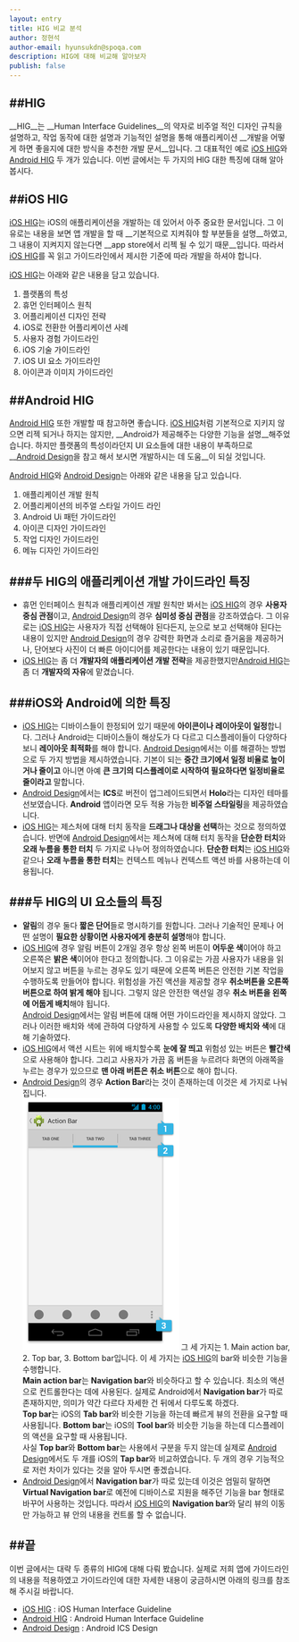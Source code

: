 ```yaml
---
layout: entry
title: HIG 비교 분석
author: 정현석
author-email: hyunsukdn@spoqa.com
description: HIG에 대해 비교해 알아보자
publish: false
---
```

##HIG
---
__HIG__는 __Human Interface Guidelines__의 약자로 비주얼 적인 디자인 규칙을 설명하고, 작업 동작에 대한 설명과 기능적인 설명을 통해 애플리케이션 __개발을 어떻게 하면 좋을지에 대한 방식을 추천한 개발 문서__입니다. 그 대표적인 예로 [iOS HIG]와 [Android HIG] 두 개가 있습니다. 이번 글에서는 두 가지의 HIG 대한 특징에 대해 알아봅시다.  
  

##iOS HIG
---

[iOS HIG]는 iOS의 애플리케이션을 개발하는 데 있어서 아주 중요한 문서입니다. 그 이유로는 내용을 보면 앱 개발을 할 때 __기본적으로 지켜줘야 할 부분들을 설명__하였고, 그 내용이 지켜지지 않는다면 __app store에서 리젝 될 수 있기 때문__입니다. 따라서 [iOS HIG]를 꼭 읽고 가이드라인에서 제시한 기준에 따라 개발을 하셔야 합니다.

[iOS HIG]는 아래와 같은 내용을 담고 있습니다.

1. 플랫폼의 특성
2. 휴먼 인터페이스 원칙
3. 어플리케이션 디자인 전략
4. iOS로 전환한 어플리케이션 사례
5. 사용자 경험 가이드라인
6. iOS 기술 가이드라인
7. iOS UI 요소 가이드라인
8. 아이콘과 이미지 가이드라인  


##Android HIG
---

[Android HIG] 또한 개발할 때 참고하면 좋습니다. [iOS HIG]처럼 기본적으로 지키지 않으면 리젝 되거나 하지는 않지만, __Android가 제공해주는 다양한 기능을 설명__해주었습니다. 하지만 플랫폼의 특성이라던지 UI 요소들에 대한 내용이 부족하므로 __[Android Design]을 참고 해서 보시면 개발하시는 데 도움__이 되실 것입니다.

[Android HIG]와 [Android Design]는 아래와 같은 내용을 담고 있습니다.

1. 애플리케이션 개발 원칙
2. 어플리케이션의 비주얼 스타일 가이드 라인
3. Android Ui 패턴 가이드라인
4. 아이콘 디자인 가이드라인
5. 작업 디자인 가이드라인
6. 메뉴 디자인 가이드라인  
  

###두 HIG의 애플리케이션 개발 가이드라인 특징
---

* 휴먼 인터페이스 원칙과 애플리케이션 개발 원칙만 봐서는 [iOS HIG]의 경우 **사용자 중심 관점**이고, [Android Design]의 경우 **심미성 중심 관점**을 강조하였습다.
그 이유로는 [iOS HIG]는 사용자가 직접 선택해야 된다든지, 눈으로 보고 선택해야 된다는 내용이 있지만 [Android Design]의 경우 강력한 화면과 소리로 즐거움을 제공하거나, 단어보다 사진이 더 빠른 아이디어를 제공한다는 내용이 있기 때문입니다.
* [iOS HIG]는 좀 더 **개발자의 애플리케이션 개발 전략**을 제공한했지만[Android HIG]는 좀 더 **개발자의 자유**에 맡겼습니다.  
  

###iOS와 Android에 의한 특징
---
* [iOS HIG]는 디바이스들이 한정되어 있기 때문에 **아이콘이나 레이아웃이 일정**합니다. 그러나 Android는 디바이스들이 해상도가 다 다르고 디스플레이들이 다양하다 보니 **레이아웃 최적화**를 해야 합니다. [Android Design]에서는 이를 해결하는 방법으로 두 가지 방법을 제시하였습니다. 기본이 되는 **중간 크기에서 일정 비율로 높이거나 줄이고** 아니면 아예 **큰 크기의 디스플레이로 시작하여 필요하다면 일정비율로 줄이라고** 말합니다.
* [Android Design]에서는 **ICS**로 버전이 업그레이드되면서 **Holo**라는 디자인 테마를 선보였습니다. **Android** 앱이라면 모두 적용 가능한 **비주얼 스타일링**을 제공하였습니다.
* [iOS HIG]는 제스처에 대해 터치 동작을 **드래그나 대상을 선택**하는 것으로 정의하였습니다. 반면에 [Android Design]에서는 제스쳐에 대해 터치 동작을 **단순한 터치**와 **오래 누름을 통한 터치** 두 가지로 나누어 정의하였습니다. **단순한 터치**는 [iOS HIG]와 같으나 **오래 누름을 통한 터치**는 컨텍스트 메뉴나 컨텍스트 액션 바를 사용하는데 이용됩니다.  
  

###두 HIG의 UI 요소들의 특징 
---
* **알림**의 경우 둘다 **짧은 단어**들로 명시하기를 원합니다. 그러나 기술적인 문제나 어떤 설명이 **필요한 상황이면 사용자에게 충분히 설명**해야 합니다.
* [iOS HIG]에 경우 알림 버튼이 2개일 경우 항상 왼쪽 버튼이 **어두운 색**이어야 하고 오른쪽은 **밝은 색**이어야 한다고 정의합니다. 그 이유로는 가끔 사용자가 내용을 읽어보지 않고 버튼을 누르는 경우도 있기 때문에 오른쪽 버튼은 안전한 기본 작업을 수행하도록 만들어야 합니다. 위험성을 가진 액션을 제공할 경우 **취소버튼을 오른쪽 버튼으로 하여 밝게 해야** 됩니다. 그렇지 않은 안전한 액션일 경우 **취소 버튼을 왼쪽에 어둡게 배치**해야 됩니다.  
[Android Design]에서는 알림 버튼에 대해 어떤 가이드라인을 제시하지 않았다. 그러나 이러한 배치와 색에 관하여 다양하게 사용할 수 있도록 **다양한 배치와 색**에 대해 기술하였다. 
* [iOS HIG]에서 액션 시트는 위에 배치할수록 **눈에 잘 띄고** 위험성 있는 버튼은 **빨간색**으로 사용해야 합니다. 그리고 사용자가 가끔 홈 버튼을 누르려다 화면의 아래쪽을 누르는 경우가 있으므로 **맨 아래 버튼은 취소 버튼**으로 해야 합니다.
* [Android Design]의 경우 **Action Bar**라는 것이 존재하는데 이것은 세 가지로 나눠집니다.  
![list](/images/hig/action.png) 그 세 가지는 1. Main action bar, 2. Top bar, 3. Bottom bar입니다. 이 세 가지는 [iOS HIG]의 bar와 비슷한 기능을 수행합니다.  
**Main action bar**는 **Navigation bar**와 비슷하다고 할 수 있습니다. 최소의 액션으로 컨트롤한다는 데에 사용된다. 실제로 Android에서 **Navigation bar**가 따로 존재하지만, 의미가 약간 다르다 자세한 건 뒤에서 다루도록 하겠다.  
**Top bar**는 iOS의 **Tab bar**와 비슷한 기능을 하는데 빠르게 뷰의 전환을 요구할 때 사용됩니다.
**Bottom bar**는 iOS의 **Tool bar**와 비슷한 기능을 하는데 디스플레이의 액션을 요구할 때 사용됩니다.  
사실 **Top bar**와 **Bottom bar**는 사용에서 구분을 두지 않는데 실제로 [Android Design]에서도 두 개를 iOS의 **Tap bar**와 비교하였습니다. 두 개의 경우 기능적으로 저런 차이가 있다는 것을 알아 두시면 좋겠습니다.
* [Android Design]에서 **Navigation bar**가 따로 있는데 이것은 엄밀히 말하면 **Virtual Navigation bar**로 예전에 디바이스로 지원을 해주던 기능을 bar 형태로 바꾸어 사용하는 것입니다. 따라서 [iOS HIG]의 **Navigation bar**와 달리 뷰의 이동만 가능하고 뷰 안의 내용을 컨트롤 할 수 없습니다.  
  

##끝
---
이번 글에서는 대략 두 종류의 HIG에 대해 다뤄 봤습니다. 실제로 저희 앱에 가이드라인의 내용을 적용하였고 가이드라인에 대한 자세한 내용이 궁금하시면 아래의 링크를 참조해 주시길 바랍니다.
 
* [iOS HIG] : iOS Human Interface Guideline
* [Android HIG] : Android Human Interface Guideline
* [Android Design] : Android ICS Design




[iOS HIG]: http://developer.apple.com/library/ios/#documentation/UserExperience/Conceptual/MobileHIG/Introduction/Introduction.html
[Android HIG]: http://developer.android.com/guide/practices/ui_guidelines/index.html
[Android Design]: http://developer.android.com/design/index.html
